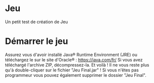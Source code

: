 # Jeu
Un petit test de création de Jeu
# Démarrer le jeu
Assurez vous d'avoir installé Java® Runtime Environment (JRE) ou téléchargez le sur le site d'Oracle® : https://java.com/fr/
Si vous avez téléchargé l'archive ZIP, décompressez-la.
Et voilà ! Il ne vous reste plus qu'à double-cliquer sur le fichier "Jeu Final.jar" !
Si vous n'êtes pas programmeur vous pouvez également supprimer le dossier "Jeu Final".
